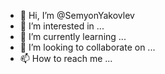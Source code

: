 - 👋 Hi, I’m @SemyonYakovlev
- 👀 I’m interested in ...
- 🌱 I’m currently learning ...
- 💞️ I’m looking to collaborate on ...
- 📫 How to reach me ...

<!---
SemyonYakovlev/SemyonYakovlev is a ✨ special ✨ repository because its `README.md` (this file) appears on your GitHub profile.
You can click the Preview link to take a look at your changes.
--->
